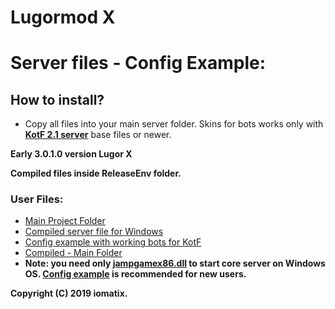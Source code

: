 # Lugormod X 

# Server files - Config Example:

## How to install?
- Copy all files into your main server folder. Skins for bots works only with **[KotF 2.1 server](https://www.moddb.com/mods/knights-of-the-force-21/downloads/kotf-multiplayer-server)** base files or newer.




**Early 3.0.1.0 version Lugor X**

**Compiled files inside ReleaseEnv folder.**

### User Files:
- [Main Project Folder](https://github.com/omatix/Lugor-X)
- [Compiled server file for Windows](https://github.com/omatix/Lugor-X/blob/master/ReleaseEnv/jampgamex86.dll)
- [Config example with working bots for KotF](https://github.com/omatix/Lugor-X/blob/master/__example_config/)
- [Compiled - Main Folder](https://github.com/omatix/Lugor-X/blob/master/ReleaseEnv/)
- **Note: you need only [jampgamex86.dll](https://github.com/omatix/Lugor-X/blob/master/ReleaseEnv/jampgamex86.dll) to start core server on Windows OS. [Config example](https://github.com/omatix/Lugor-X/blob/master/__example_config/) is recommended for new users.**



**Copyright (C) 2019 iomatix.**

